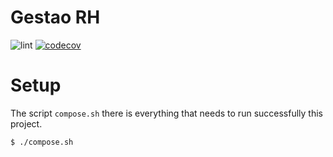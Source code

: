 # Gestao RH


![lint](https://github.com/juliosaraiva/django-gestao-rh/workflows/lint/badge.svg)
[![codecov](https://codecov.io/gh/juliosaraiva/django-gestao-rh/branch/master/graph/badge.svg)](https://codecov.io/gh/juliosaraiva/django-gestao-rh)


# Setup
The script `compose.sh` there is everything that needs to run successfully this project.

```
$ ./compose.sh
```
